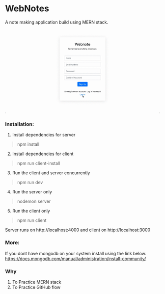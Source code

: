 # WebNotes
A note making application build using MERN stack.

![Demo](client/public/WebnoteDemo.gif)

### Installation:

1. Install dependencies for server
> npm install

2. Install dependencies for client
> npm run client-install

3. Run the client and server concurrently
> npm run dev

4. Run the server only
> nodemon server

5. Run the client only 
> npm run client

Server runs on http://localhost:4000 and client on http://localhost:3000

### More:

If you dont have mongodb on your system install using the link below.
https://docs.mongodb.com/manual/administration/install-community/

### Why

1. To Practice MERN stack
2. To Practice GitHub flow

